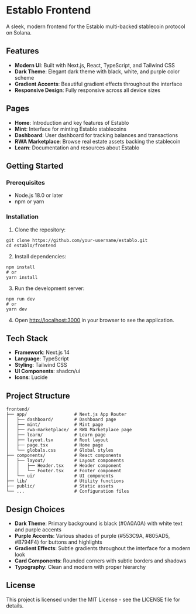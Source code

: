 # Establo Frontend

A sleek, modern frontend for the Establo multi-backed stablecoin protocol on Solana.

## Features

- **Modern UI**: Built with Next.js, React, TypeScript, and Tailwind CSS
- **Dark Theme**: Elegant dark theme with black, white, and purple color scheme
- **Gradient Accents**: Beautiful gradient effects throughout the interface
- **Responsive Design**: Fully responsive across all device sizes

## Pages

- **Home**: Introduction and key features of Establo
- **Mint**: Interface for minting Establo stablecoins
- **Dashboard**: User dashboard for tracking balances and transactions
- **RWA Marketplace**: Browse real estate assets backing the stablecoin
- **Learn**: Documentation and resources about Establo

## Getting Started

### Prerequisites

- Node.js 18.0 or later
- npm or yarn

### Installation

1. Clone the repository:
```
git clone https://github.com/your-username/establo.git
cd establo/frontend
```

2. Install dependencies:
```
npm install
# or
yarn install
```

3. Run the development server:
```
npm run dev
# or
yarn dev
```

4. Open [http://localhost:3000](http://localhost:3000) in your browser to see the application.

## Tech Stack

- **Framework**: Next.js 14
- **Language**: TypeScript
- **Styling**: Tailwind CSS
- **UI Components**: shadcn/ui
- **Icons**: Lucide

## Project Structure

```
frontend/
├── app/                  # Next.js App Router
│   ├── dashboard/        # Dashboard page
│   ├── mint/             # Mint page
│   ├── rwa-marketplace/  # RWA Marketplace page
│   ├── learn/            # Learn page
│   ├── layout.tsx        # Root layout
│   ├── page.tsx          # Home page
│   └── globals.css       # Global styles
├── components/           # React components
│   ├── layout/           # Layout components
│   │   ├── Header.tsx    # Header component
│   │   └── Footer.tsx    # Footer component
│   └── ui/               # UI components
├── lib/                  # Utility functions
├── public/               # Static assets
└── ...                   # Configuration files
```

## Design Choices

- **Dark Theme**: Primary background is black (#0A0A0A) with white text and purple accents
- **Purple Accents**: Various shades of purple (#553C9A, #805AD5, #B794F4) for buttons and highlights
- **Gradient Effects**: Subtle gradients throughout the interface for a modern look
- **Card Components**: Rounded corners with subtle borders and shadows
- **Typography**: Clean and modern with proper hierarchy

## License

This project is licensed under the MIT License - see the LICENSE file for details. 